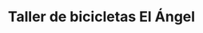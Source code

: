 ---
title: "Taller de bicicletas El Ángel"
url: /valladolid/taller-de-bicicletas-el-angel/
shop: Fahrrad
---